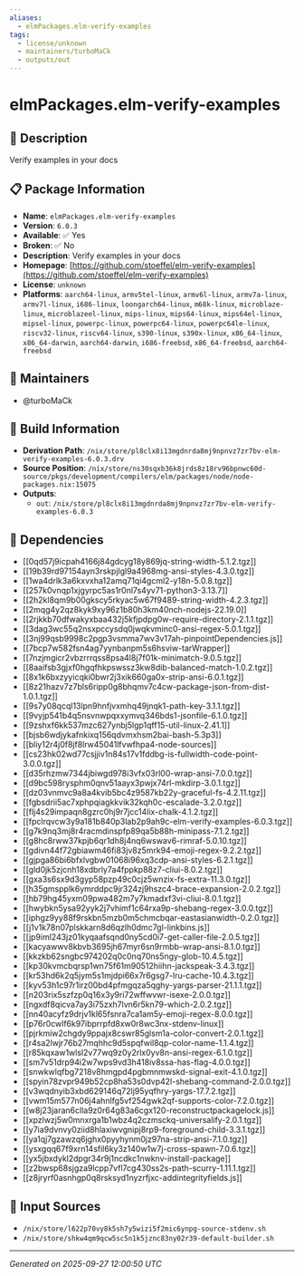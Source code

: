```yaml
---
aliases:
  - elmPackages.elm-verify-examples
tags:
  - license/unknown
  - maintainers/turboMaCk
  - outputs/out
---
```


# elmPackages.elm-verify-examples

## 📝 Description

Verify examples in your docs

## 📋 Package Information

- **Name**: `elmPackages.elm-verify-examples`
- **Version**: `6.0.3`
- **Available**: ✅ Yes
- **Broken**: ✅ No
- **Description**: Verify examples in your docs
- **Homepage**: [https://github.com/stoeffel/elm-verify-examples](https://github.com/stoeffel/elm-verify-examples)
- **License**: `unknown`
- **Platforms**: `aarch64-linux`, `armv5tel-linux`, `armv6l-linux`, `armv7a-linux`, `armv7l-linux`, `i686-linux`, `loongarch64-linux`, `m68k-linux`, `microblaze-linux`, `microblazeel-linux`, `mips-linux`, `mips64-linux`, `mips64el-linux`, `mipsel-linux`, `powerpc-linux`, `powerpc64-linux`, `powerpc64le-linux`, `riscv32-linux`, `riscv64-linux`, `s390-linux`, `s390x-linux`, `x86_64-linux`, `x86_64-darwin`, `aarch64-darwin`, `i686-freebsd`, `x86_64-freebsd`, `aarch64-freebsd`
## 👥 Maintainers

- @turboMaCk


## 🔧 Build Information

- **Derivation Path**: `/nix/store/pl8clx8i13mgdnrda8mj9npnvz7zr7bv-elm-verify-examples-6.0.3.drv`
- **Source Position**: `/nix/store/ns30sqxb36k8jrds8z18rv96bpnwc60d-source/pkgs/development/compilers/elm/packages/node/node-packages.nix:15075`
- **Outputs**:
  - `out`:  `/nix/store/pl8clx8i13mgdnrda8mj9npnvz7zr7bv-elm-verify-examples-6.0.3`

## 🔗 Dependencies

- [[0qd57j9icpah4166j84gdcyg18y869jq-string-width-5.1.2.tgz]]
- [[19b39rd97154ayn3rskpjlgl9a4968mg-ansi-styles-4.3.0.tgz]]
- [[1wa4drlk3a6kxvxha12amq71qi4gcml2-y18n-5.0.8.tgz]]
- [[257k0vnqp1xjgyrpc5as1r0nl7s4yv71-python3-3.13.7]]
- [[2h2kl8qm9b00gkscy5rkyac5w67f9489-string-width-4.2.3.tgz]]
- [[2mqg4y2qz8kyk9xy96z1b80h3km40nch-nodejs-22.19.0]]
- [[2rjkkb70dfwakyxbaa432j5kfjpdpg0w-require-directory-2.1.1.tgz]]
- [[3dag3wc55q2nsxpccysdq0jwqkvminc0-ansi-regex-5.0.1.tgz]]
- [[3nj99qsb9998c2pgp3vsmma7wv3v17ah-pinpointDependencies.js]]
- [[7bcp7w582fsn4ag7yynbanpm5s6hsviw-tarWrapper]]
- [[7nzjmgicr2vbzrrrqss8psa4l8j7f01k-minimatch-9.0.5.tgz]]
- [[8aaifsb3gjxf0hgqfhkpswssz3kw8dib-balanced-match-1.0.2.tgz]]
- [[8x1k6bxzyyicqki0bwr2j3xik660ga0x-strip-ansi-6.0.1.tgz]]
- [[8z21hazv7z7bls6ripp0g8bhqmv7c4cw-package-json-from-dist-1.0.1.tgz]]
- [[9s7y08qcql13lpn9hnfjvxmhq49jnqk1-path-key-3.1.1.tgz]]
- [[9vyjp541b4q5nsvnwpqxxymvq346bds1-jsonfile-6.1.0.tgz]]
- [[9zshxf6kk537mzc627ynbj5lgp1qff15-util-linux-2.41.1]]
- [[bjsb6wdjykafnkixq156qdvmxhsm2bai-bash-5.3p3]]
- [[bliy12r4j0f8jf8lrw45041lfvwfhpa4-node-sources]]
- [[cs23hk02wd77csjjiv1n84s17v1fddbg-is-fullwidth-code-point-3.0.0.tgz]]
- [[d35rhzmw7344jbiwgd978i3vfx03rl00-wrap-ansi-7.0.0.tgz]]
- [[d9bc598rysphm0qnv51aayx3pwjx74rl-mkdirp-3.0.1.tgz]]
- [[dz03vnmvc9a8a4kvib5bc4z9587kb22y-graceful-fs-4.2.11.tgz]]
- [[fgbsdrii5ac7xphpqiagkkvik32kqh0c-escalade-3.2.0.tgz]]
- [[flj4s29impaqn8gzrc0hj9r7jcc14lix-chalk-4.1.2.tgz]]
- [[fpclrqvcw3y9a181b840p3lab2p9ah9c-elm-verify-examples-6.0.3.tgz]]
- [[g7k9nq3mj8r4racmdinspfp89qa5b88h-minipass-7.1.2.tgz]]
- [[g8hc8rww37kpjb6qr1dh8j4nq6wswav6-rimraf-5.0.10.tgz]]
- [[gdivn44f72gbiawm46fi83jv8z5mrk94-emoji-regex-9.2.2.tgz]]
- [[gjpga86bi6bfxlvgbw01068i96xq3cdp-ansi-styles-6.2.1.tgz]]
- [[gld0jk5zjcnh18xdbrly7a4fppkp88z7-cliui-8.0.2.tgz]]
- [[gxa3s6sx9d3gyp58pzp49c0cjz5wnzix-fs-extra-11.3.0.tgz]]
- [[h35gmspplk6ymrddpc9jr324zj9hszc4-brace-expansion-2.0.2.tgz]]
- [[hb79hg45yxm09pwa482m7y7kmadxf3vi-cliui-8.0.1.tgz]]
- [[hwybkn5ysa92yyk2j7vhimf1c64rxa9p-shebang-regex-3.0.0.tgz]]
- [[iphgz9yy88f9rskbn5mzb0m5chmcbqar-eastasianwidth-0.2.0.tgz]]
- [[j1v1k78n07plskkarn8d6qzlh0dmc7gl-linkbins.js]]
- [[jp9iml243jz01kyqaafsqnd0ny5cd0i7-get-caller-file-2.0.5.tgz]]
- [[kacyawwv8kbvb3695jh67myr6sn9rmbb-wrap-ansi-8.1.0.tgz]]
- [[kkzkb62sngbc974202q0c0nq70ns5ngy-glob-10.4.5.tgz]]
- [[kp30kvmcbqrsp1wn75f61m90512hiihn-jackspeak-3.4.3.tgz]]
- [[kr53hd6k2q5jym5s1mjdpi66x7r6gsg7-lru-cache-10.4.3.tgz]]
- [[kyv53h1c97r1irz00bd4pfmgqza5qghy-yargs-parser-21.1.1.tgz]]
- [[n203rix5szfzp0q16x3y9ri72wffwvwr-isexe-2.0.0.tgz]]
- [[ngxdf8qicva7ay3i75zxh7lvn6r5kn79-which-2.0.2.tgz]]
- [[nn40acyfz9drjv1kl65fsnra7ca1am5y-emoji-regex-8.0.0.tgz]]
- [[p76r0cwlf6k97ibprrpfd8xw0r8wc3nx-stdenv-linux]]
- [[pjrkmiw2chgdy9ppajx8cswr85glsm1a-color-convert-2.0.1.tgz]]
- [[r4sa2lwjr76b27mqhhc9d5spqfwil8qp-color-name-1.1.4.tgz]]
- [[r85kqxaw1wlsl2v77wq9z0y2rlx0yv8n-ansi-regex-6.1.0.tgz]]
- [[sm7v51drp94i2w7wps9vd3h418iv8ssa-has-flag-4.0.0.tgz]]
- [[snwkwlqfbg7218v8hmgpd4pgbmnmwskd-signal-exit-4.1.0.tgz]]
- [[spyin78zvpr949b52cp8ha53s0dvp42l-shebang-command-2.0.0.tgz]]
- [[v3wqdnyib3xbd629146q72lj95yqfhry-yargs-17.7.2.tgz]]
- [[vwm15m577n06j4ahnlfg5vf254gwk2qf-supports-color-7.2.0.tgz]]
- [[w8j23jaran6clla9z0r64g83a6cgx120-reconstructpackagelock.js]]
- [[xpzlwzj5w0mnxrga1b1wbz4q2czmsckq-universalify-2.0.1.tgz]]
- [[y7ia9dvnvy0ziid8hlaxiwvgnipj8rp9-foreground-child-3.3.1.tgz]]
- [[ya1qj7gzawzq6jghx0pyyhynm0jz97na-strip-ansi-7.1.0.tgz]]
- [[ysxgqq67f9xrn14sfil6ky3z140w1w7j-cross-spawn-7.0.6.tgz]]
- [[yx5jbxdykl2dpgr34r9j1ncdkc1nwknv-install-package]]
- [[z2bwsp68sjgza9lcpp7vfl7cg430ss2s-path-scurry-1.11.1.tgz]]
- [[z8jryrf0asnhgp0q8rsksyd1nyzrfjxc-addintegrityfields.js]]

## 📁 Input Sources

- `/nix/store/l622p70vy8k5sh7y5wizi5f2mic6ynpg-source-stdenv.sh`
- `/nix/store/shkw4qm9qcw5sc5n1k5jznc83ny02r39-default-builder.sh`

---
*Generated on 2025-09-27 12:00:50 UTC*
